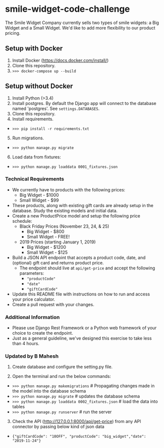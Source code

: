 # smile-widget-code-challenge

The Smile Widget Company currently sells two types of smile widgets: a Big Widget and a Small Widget.  We'd like to add more flexibility to our product pricing.

## Setup with Docker
1. Install Docker (https://docs.docker.com/install/)
2. Clone this repository.
3. `>>> docker-compose up --build`

## Setup without Docker
1. Install Python (>3.4)
2. Install postgres.  By default the Django app will connect to the database named 'postgres'.  See `settings.DATABASES`.
3. Clone this repository.
4. Install requirements.
  * `>>> pip install -r requirements.txt`
5. Run migrations.
  * `>>> python manage.py migrate`
6. Load data from fixtures:
  * `>>> python manage.py loaddata 0001_fixtures.json`

### Technical Requirements
* We currently have to products with the following prices:
    * Big Widget - $1000
    * Small Widget - $99
* These products, along with existing gift cards are already setup in the database.  Study the existing models and initial data.
* Create a new ProductPrice model and setup the following price schedule:    
  * Black Friday Prices (November 23, 24, & 25)
    * Big Widget - $800
    * Small Widget - FREE!
  * 2019 Prices (starting January 1, 2019)
    * Big Widget - $1200
    * Small Widget - $125
* Build a JSON API endpoint that accepts a product code, date, and (optional) gift card and returns product price.
  * The endpoint should live at `api/get-price` and accept the following parameters:
    * `"productCode"`
    * `"date"`
    * `"giftCardCode"`
* Update this README file with instructions on how to run and access your price calculator.
* Create a pull request with your changes.

### Additional Information
* Please use Django Rest Framework or a Python web framework of your choice to create the endpoint.
* Just as a general guideline, we've designed this exercise to take less than 4 hours.

### Updated by B Mahesh
1. Create database and configure the setting.py file.

2. Open the terminal and run the below commands:
  * `>>> python manage.py makemigrations` # Propagating changes made in the model into the database schema
  * `>>> python manage.py migrate` # updates the database schema
  * `>>> python manage.py loaddata 0002_fixtures.json` # load the data into tables
  * `>>> python manage.py runserver` # run the server
  
3. Check the API (http://127.0.0.1:8000/api/get-price) from any API connector by passing below kind of json data 
  * `{"giftCardCode": "10OFF", "productCode": "big_widget","date": "2019-11-24"}`
